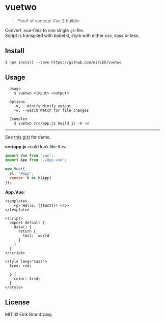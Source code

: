 # vuetwo 

> Proof of concept Vue 2 builder

Convert .vue-files to one single .js-file.  
Script is transpiled with babel 6, style with either css, sass or less.

## Install

```
$ npm install --save https://github.com/eirikb/vuetwo
```

## Usage
```
  Usage
    $ vuetwo <input> <output>

  Options
    -m, --minify Minify output
    -w, --watch Watch for file changes

  Examples
    $ vuetwo src/app.js build.js -m -w
```

----

See [this gist](https://gist.github.com/eirikb/ea54a045e800e2aa3c3b0d5080911075) for demo.

**src/app.js** could look like this:

```JavaScript
import Vue from 'vue';
import App from './App.vue';

new Vue({
  el: '#app',
  render: h => h(App)
});
```

**App.Vue**:
```Vue
<template>
    <p> Hello, {{test}}! </p>
</template>

<script>
  export default {
    data() {
      return {
        test: `world`
      }
    }
  }
</script>

<style lang="sass">
  $red: red;
  
  p {
    color: $red;
  }
</style>
```

## License

MIT © Eirik Brandtzæg
